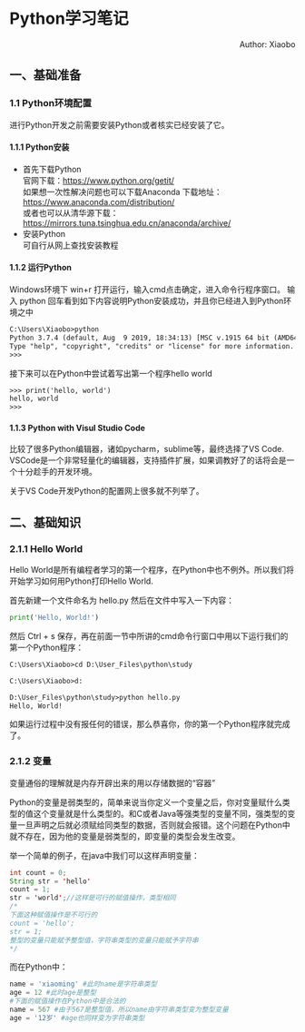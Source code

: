 # Python学习笔记

<div style="text-align: right"> Author: Xiaobo </div>

## 一、基础准备

### 1.1 Python环境配置
进行Python开发之前需要安装Python或者核实已经安装了它。

#### 1.1.1 Python安装
- 首先下载Python\
    官网下载：https://www.python.org/getit/ \
	如果想一次性解决问题也可以下载Anaconda
	下载地址：https://www.anaconda.com/distribution/ \
	或者也可以从清华源下载：https://mirrors.tuna.tsinghua.edu.cn/anaconda/archive/
- 安装Python\
    可自行从网上查找安装教程

#### 1.1.2 运行Python
Windows环境下 win+r 打开运行，输入cmd点击确定，进入命令行程序窗口。
输入 python 回车看到如下内容说明Python安装成功，并且你已经进入到Python环境之中
```html
C:\Users\Xiaobo>python
Python 3.7.4 (default, Aug  9 2019, 18:34:13) [MSC v.1915 64 bit (AMD64)] :: Anaconda, Inc. on win32
Type "help", "copyright", "credits" or "license" for more information.
>>>
```
接下来可以在Python中尝试着写出第一个程序hello world
```html
>>> print('hello, world')
hello, world
>>>
```

#### 1.1.3 Python with Visul Studio Code
比较了很多Python编辑器，诸如pycharm，sublime等，最终选择了VS Code. VSCode是一个非常轻量化的编辑器，支持插件扩展，如果调教好了的话将会是一个十分趁手的开发环境。

关于VS Code开发Python的配置网上很多就不列举了。

## 二、基础知识
### 2.1.1 Hello World
Hello World是所有编程者学习的第一个程序，在Python中也不例外。所以我们将开始学习如何用Python打印Hello World.

首先新建一个文件命名为 hello.py 然后在文件中写入一下内容：
```python
print('Hello, World!')
```
然后 Ctrl + s 保存，再在前面一节中所讲的cmd命令行窗口中用以下运行我们的第一个Python程序：
```html
C:\Users\Xiaobo>cd D:\User_Files\python\study

C:\Users\Xiaobo>d:

D:\User_Files\python\study>python hello.py
Hello, World!
```
如果运行过程中没有报任何的错误，那么恭喜你，你的第一个Python程序就完成了。

### 2.1.2 变量
变量通俗的理解就是内存开辟出来的用以存储数据的“容器”

Python的变量是弱类型的，简单来说当你定义一个变量之后，你对变量赋什么类型的值这个变量就是什么类型的。和C或者Java等强类型的变量不同，强类型的变量一旦声明之后就必须赋给同类型的数据，否则就会报错。这个问题在Python中就不存在，因为他的变量是弱类型的，即变量的类型会发生改变。

举一个简单的例子，在java中我们可以这样声明变量：
```java
int count = 0;
String str = 'hello'
count = 1;
str = 'world';//这样是可行的赋值操作，类型相同
/*
下面这种赋值操作是不可行的
count = 'hello';
str = 1;
整型的变量只能赋予整型值，字符串类型的变量只能赋予字符串
*/
```
而在Python中：
```python
name = 'xiaoming' #此时name是字符串类型
age = 12 #此时age是整型
#下面的赋值操作在Python中是合法的
name = 567 #由于567是整型值，所以name由字符串类型变为整型变量
age = '12岁' #age也同样变为字符串类型
```

